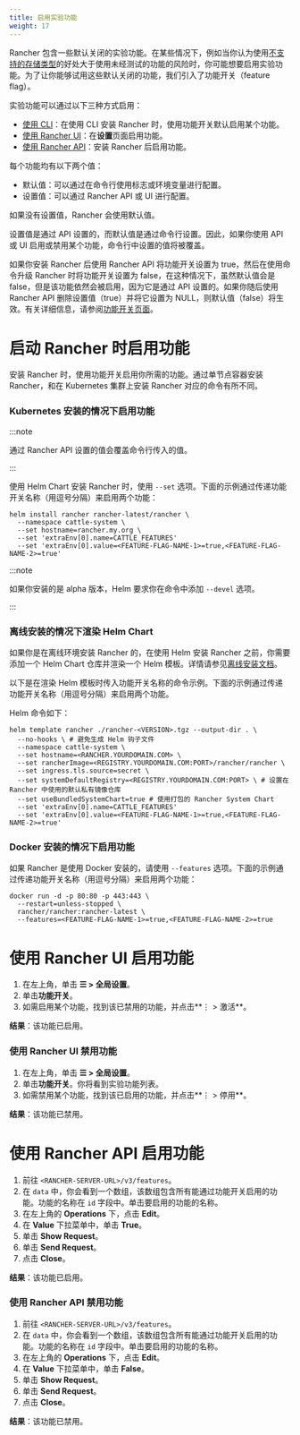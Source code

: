 ```yaml
---
title: 启用实验功能
weight: 17
---
```

Rancher 包含一些默认关闭的实验功能。在某些情况下，例如当你认为使用[不支持的存储类型](../getting-started/installation-and-upgrade/advanced-options/enable-experimental-features/unsupported-storage-drivers.md)的好处大于使用未经测试的功能的风险时，你可能想要启用实验功能。为了让你能够试用这些默认关闭的功能，我们引入了功能开关（feature flag）。

实验功能可以通过以下三种方式启用：

- [使用 CLI](#启动-rancher-时启用功能)：在使用 CLI 安装 Rancher 时，使用功能开关默认启用某个功能。
- [使用 Rancher UI](#使用-rancher-ui-启用功能)：在**设置**页面启用功能。
- [使用 Rancher API](#使用-rancher-api-启用功能)：安装 Rancher 后启用功能。

每个功能均有以下两个值：

- 默认值：可以通过在命令行使用标志或环境变量进行配置。
- 设置值：可以通过 Rancher API 或 UI 进行配置。

如果没有设置值，Rancher 会使用默认值。

设置值是通过 API 设置的，而默认值是通过命令行设置。因此，如果你使用 API 或 UI 启用或禁用某个功能，命令行中设置的值将被覆盖。

如果你安装 Rancher 后使用 Rancher API 将功能开关设置为 true，然后在使用命令升级 Rancher 时将功能开关设置为 false，在这种情况下，虽然默认值会是 false，但是该功能依然会被启用，因为它是通过 API 设置的。如果你随后使用 Rancher API 删除设置值（true）并将它设置为 NULL，则默认值（false）将生效。有关详细信息，请参阅[功能开关页面](../reference-guides/installation-references/feature-flags.md)。

# 启动 Rancher 时启用功能

安装 Rancher 时，使用功能开关启用你所需的功能。通过单节点容器安装 Rancher，和在 Kubernetes 集群上安装 Rancher 对应的命令有所不同。

### Kubernetes 安装的情况下启用功能

:::note

通过 Rancher API 设置的值会覆盖命令行传入的值。

:::

使用 Helm Chart 安装 Rancher 时，使用 `--set` 选项。下面的示例通过传递功能开关名称（用逗号分隔）来启用两个功能：

```
helm install rancher rancher-latest/rancher \
  --namespace cattle-system \
  --set hostname=rancher.my.org \
  --set 'extraEnv[0].name=CATTLE_FEATURES'
  --set 'extraEnv[0].value=<FEATURE-FLAG-NAME-1>=true,<FEATURE-FLAG-NAME-2>=true'
```

:::note

如果你安装的是 alpha 版本，Helm 要求你在命令中添加 `--devel` 选项。

:::

### 离线安装的情况下渲染 Helm Chart

如果你是在离线环境安装 Rancher 的，在使用 Helm 安装 Rancher 之前，你需要添加一个 Helm Chart 仓库并渲染一个 Helm 模板。详情请参见[离线安装文档](../getting-started/installation-and-upgrade/other-installation-methods/air-gapped-helm-cli-install/install-rancher-ha.md)。

以下是在渲染 Helm 模板时传入功能开关名称的命令示例。下面的示例通过传递功能开关名称（用逗号分隔）来启用两个功能。

Helm 命令如下：

```
helm template rancher ./rancher-<VERSION>.tgz --output-dir . \
  --no-hooks \ # 避免生成 Helm 钩子文件
  --namespace cattle-system \
  --set hostname=<RANCHER.YOURDOMAIN.COM> \
  --set rancherImage=<REGISTRY.YOURDOMAIN.COM:PORT>/rancher/rancher \
  --set ingress.tls.source=secret \
  --set systemDefaultRegistry=<REGISTRY.YOURDOMAIN.COM:PORT> \ # 设置在 Rancher 中使用的默认私有镜像仓库
  --set useBundledSystemChart=true # 使用打包的 Rancher System Chart
  --set 'extraEnv[0].name=CATTLE_FEATURES'
  --set 'extraEnv[0].value=<FEATURE-FLAG-NAME-1>=true,<FEATURE-FLAG-NAME-2>=true'
```

### Docker 安装的情况下启用功能

如果 Rancher 是使用 Docker 安装的，请使用 `--features` 选项。下面的示例通过传递功能开关名称（用逗号分隔）来启用两个功能：

```
docker run -d -p 80:80 -p 443:443 \
  --restart=unless-stopped \
  rancher/rancher:rancher-latest \
  --features=<FEATURE-FLAG-NAME-1>=true,<FEATURE-FLAG-NAME-2>=true
```


# 使用 Rancher UI 启用功能

1. 在左上角，单击 **☰ > 全局设置**。
1. 单击**功能开关**。
1. 如需启用某个功能，找到该已禁用的功能，并点击**⋮ > 激活**。

**结果**：该功能已启用。

### 使用 Rancher UI 禁用功能

1. 在左上角，单击 **☰ > 全局设置**。
1. 单击**功能开关**。你将看到实验功能列表。
1. 如需禁用某个功能，找到该已启用的功能，并点击**⋮ > 停用**。

**结果**：该功能已禁用。

# 使用 Rancher API 启用功能

1. 前往 `<RANCHER-SERVER-URL>/v3/features`。
1. 在 `data` 中，你会看到一个数组，该数组包含所有能通过功能开关启用的功能。功能的名称在 `id` 字段中。单击要启用的功能的名称。
1. 在左上角的 **Operations** 下，点击 **Edit**。
1. 在 **Value** 下拉菜单中，单击 **True**。
1. 单击 **Show Request**。
1. 单击 **Send Request**。
1. 点击 **Close**。

**结果**：该功能已启用。

### 使用 Rancher API 禁用功能

1. 前往 `<RANCHER-SERVER-URL>/v3/features`。
1. 在 `data` 中，你会看到一个数组，该数组包含所有能通过功能开关启用的功能。功能的名称在 `id` 字段中。单击要启用的功能的名称。
1. 在左上角的 **Operations** 下，点击 **Edit**。
1. 在 **Value** 下拉菜单中，单击 **False**。
1. 单击 **Show Request**。
1. 单击 **Send Request**。
1. 点击 **Close**。

**结果**：该功能已禁用。
